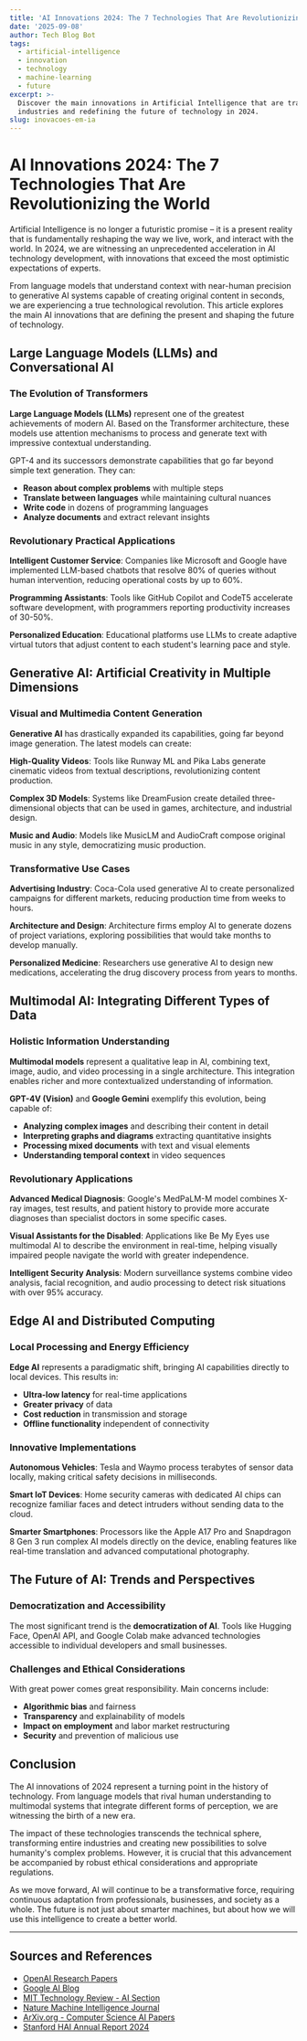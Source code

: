 ```yaml
---
title: 'AI Innovations 2024: The 7 Technologies That Are Revolutionizing the World'
date: '2025-09-08'
author: Tech Blog Bot
tags:
  - artificial-intelligence
  - innovation
  - technology
  - machine-learning
  - future
excerpt: >-
  Discover the main innovations in Artificial Intelligence that are transforming
  industries and redefining the future of technology in 2024.
slug: inovacoes-em-ia
---
```


# AI Innovations 2024: The 7 Technologies That Are Revolutionizing the World

Artificial Intelligence is no longer a futuristic promise – it is a present reality that is fundamentally reshaping the way we live, work, and interact with the world. In 2024, we are witnessing an unprecedented acceleration in AI technology development, with innovations that exceed the most optimistic expectations of experts.

From language models that understand context with near-human precision to generative AI systems capable of creating original content in seconds, we are experiencing a true technological revolution. This article explores the main AI innovations that are defining the present and shaping the future of technology.

## Large Language Models (LLMs) and Conversational AI

### The Evolution of Transformers

**Large Language Models (LLMs)** represent one of the greatest achievements of modern AI. Based on the Transformer architecture, these models use attention mechanisms to process and generate text with impressive contextual understanding.

GPT-4 and its successors demonstrate capabilities that go far beyond simple text generation. They can:

- **Reason about complex problems** with multiple steps
- **Translate between languages** while maintaining cultural nuances
- **Write code** in dozens of programming languages
- **Analyze documents** and extract relevant insights

### Revolutionary Practical Applications

**Intelligent Customer Service**: Companies like Microsoft and Google have implemented LLM-based chatbots that resolve 80% of queries without human intervention, reducing operational costs by up to 60%.

**Programming Assistants**: Tools like GitHub Copilot and CodeT5 accelerate software development, with programmers reporting productivity increases of 30-50%.

**Personalized Education**: Educational platforms use LLMs to create adaptive virtual tutors that adjust content to each student's learning pace and style.

## Generative AI: Artificial Creativity in Multiple Dimensions

### Visual and Multimedia Content Generation

**Generative AI** has drastically expanded its capabilities, going far beyond image generation. The latest models can create:

**High-Quality Videos**: Tools like Runway ML and Pika Labs generate cinematic videos from textual descriptions, revolutionizing content production.

**Complex 3D Models**: Systems like DreamFusion create detailed three-dimensional objects that can be used in games, architecture, and industrial design.

**Music and Audio**: Models like MusicLM and AudioCraft compose original music in any style, democratizing music production.

### Transformative Use Cases

**Advertising Industry**: Coca-Cola used generative AI to create personalized campaigns for different markets, reducing production time from weeks to hours.

**Architecture and Design**: Architecture firms employ AI to generate dozens of project variations, exploring possibilities that would take months to develop manually.

**Personalized Medicine**: Researchers use generative AI to design new medications, accelerating the drug discovery process from years to months.

## Multimodal AI: Integrating Different Types of Data

### Holistic Information Understanding

**Multimodal models** represent a qualitative leap in AI, combining text, image, audio, and video processing in a single architecture. This integration enables richer and more contextualized understanding of information.

**GPT-4V (Vision)** and **Google Gemini** exemplify this evolution, being capable of:

- **Analyzing complex images** and describing their content in detail
- **Interpreting graphs and diagrams** extracting quantitative insights
- **Processing mixed documents** with text and visual elements
- **Understanding temporal context** in video sequences

### Revolutionary Applications

**Advanced Medical Diagnosis**: Google's MedPaLM-M model combines X-ray images, test results, and patient history to provide more accurate diagnoses than specialist doctors in some specific cases.

**Visual Assistants for the Disabled**: Applications like Be My Eyes use multimodal AI to describe the environment in real-time, helping visually impaired people navigate the world with greater independence.

**Intelligent Security Analysis**: Modern surveillance systems combine video analysis, facial recognition, and audio processing to detect risk situations with over 95% accuracy.

## Edge AI and Distributed Computing

### Local Processing and Energy Efficiency

**Edge AI** represents a paradigmatic shift, bringing AI capabilities directly to local devices. This results in:

- **Ultra-low latency** for real-time applications
- **Greater privacy** of data
- **Cost reduction** in transmission and storage
- **Offline functionality** independent of connectivity

### Innovative Implementations

**Autonomous Vehicles**: Tesla and Waymo process terabytes of sensor data locally, making critical safety decisions in milliseconds.

**Smart IoT Devices**: Home security cameras with dedicated AI chips can recognize familiar faces and detect intruders without sending data to the cloud.

**Smarter Smartphones**: Processors like the Apple A17 Pro and Snapdragon 8 Gen 3 run complex AI models directly on the device, enabling features like real-time translation and advanced computational photography.

## The Future of AI: Trends and Perspectives

### Democratization and Accessibility

The most significant trend is the **democratization of AI**. Tools like Hugging Face, OpenAI API, and Google Colab make advanced technologies accessible to individual developers and small businesses.

### Challenges and Ethical Considerations

With great power comes great responsibility. Main concerns include:

- **Algorithmic bias** and fairness
- **Transparency** and explainability of models
- **Impact on employment** and labor market restructuring
- **Security** and prevention of malicious use

## Conclusion

The AI innovations of 2024 represent a turning point in the history of technology. From language models that rival human understanding to multimodal systems that integrate different forms of perception, we are witnessing the birth of a new era.

The impact of these technologies transcends the technical sphere, transforming entire industries and creating new possibilities to solve humanity's complex problems. However, it is crucial that this advancement be accompanied by robust ethical considerations and appropriate regulations.

As we move forward, AI will continue to be a transformative force, requiring continuous adaptation from professionals, businesses, and society as a whole. The future is not just about smarter machines, but about how we will use this intelligence to create a better world.

---

## Sources and References

- [OpenAI Research Papers](https://openai.com/research/)
- [Google AI Blog](https://ai.googleblog.com/)
- [MIT Technology Review - AI Section](https://www.technologyreview.com/topic/artificial-intelligence/)
- [Nature Machine Intelligence Journal](https://www.nature.com/natmachintell/)
- [ArXiv.org - Computer Science AI Papers](https://arxiv.org/list/cs.AI/recent)
- [Stanford HAI Annual Report 2024](https://hai.stanford.edu/news/2024-ai-index-report)
